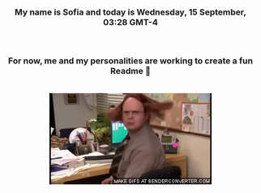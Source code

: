 


<div align="center">
<h3 >My name is Sofia and today is Wednesday, 15 September, 03:28 GMT-4</h3><br>
<h3 >For now, me and my personalities are working to create a fun Readme 👋
</h3><br>
<img src='img/dwight.gif' alt='working...'/>
</div>
